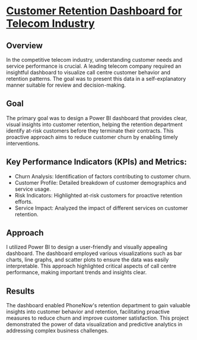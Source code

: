 <h1><a href="https://github.com/YelyzavetaBen/Project8/blob/main/Pwc2.pbix">Customer Retention Dashboard for Telecom Industry</a></h1>
<h2>Overview</h2>
In the competitive telecom industry, understanding customer needs and service performance is crucial. A leading telecom company required an insightful dashboard to visualize call centre customer behavior and retention patterns. The goal was to present this data in a self-explanatory manner suitable for review and decision-making.

<h2>Goal</h2>
The primary goal was to design a Power BI dashboard that provides clear, visual insights into customer retention, helping the retention department identify at-risk customers before they terminate their contracts. This proactive approach aims to reduce customer churn by enabling timely interventions.


<h2>Key Performance Indicators (KPIs) and Metrics:</h2>

- Churn Analysis: Identification of factors contributing to customer churn.
- Customer Profile: Detailed breakdown of customer demographics and service usage.
- Risk Indicators: Highlighted at-risk customers for proactive retention efforts.
- Service Impact: Analyzed the impact of different services on customer retention.

<h2>Approach</h2>
I utilized Power BI to design a user-friendly and visually appealing dashboard. The dashboard employed various visualizations such as bar charts, line graphs, and scatter plots to ensure the data was easily interpretable. This approach highlighted critical aspects of call centre performance, making important trends and insights clear.


<h2>Results</h2>
The dashboard enabled PhoneNow's retention department to gain valuable insights into customer behavior and retention, facilitating proactive measures to reduce churn and improve customer satisfaction. This project demonstrated the power of data visualization and predictive analytics in addressing complex business challenges.
